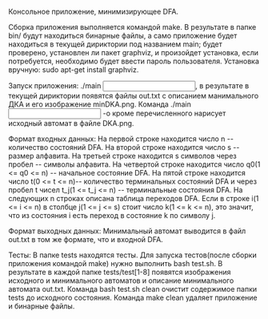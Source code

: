 Консольное приложение, минимизирующее DFA.

Сборка приложения выполняется командой make. В результате в папке bin/ будут находиться бинарные файлы, а само приложение будет находиться в текущей дириктории под названием main; будет проверено, установлен ли пакет graphviz, и произойдет установка, если потребуется, необходимо будет ввести пароль пользователя. Установка вручную: sudo apt-get install graphviz.

Запуск приложения: ./main <input filename>, в результате в текущей дириктории появятся файлы out.txt с описанием манимального ДКА и его изображение minDKA.png. Команда ./main <input filename> -o кроме перечисленного нарисует исходный автомат в файле DKA.png.

Формат входных данных:
На первой строке находится число n -- количество состояний DFA.
На второй строке находится число s -- размер алфавита.
На третьей строке находится s символов через пробел -- символы алфавита.
На четвертой строке находится число q0(1 <= q0 <= n) -- начальное состояние DFA.
На пятой строке находится число t(0 <= t <= n)-- количество терминальных состояний DFA и через пробел t чисел t_j(1 <= t_j <= n) -- терминальные состояния DFA.
На следующих n строках описана таблица переходов DFA. Если в строке i(1 <= i <= n) в столбце j(1 <= j <= s) стоит число k(1 <= k <= n), это значит, что из состояния i есть переход в состояние k по символу j.

Формат выходных данных:
Минимальный автомат выводится в файл out.txt в том же формате, что и входной DFA.

Тесты:
В папке tests находятся тесты. Для запуска тестов(после сборки приложения командой make) нужно выполнить bash test.sh. В результате в каждой папке tests/test[1-8] появятся изображения исходного и минимального автоматов и описание минимального автомата out.txt. Команда bash test.sh clean очистит содержимое папки tests до исходного состояния.
Команда make clean удаляет приложение и бинарные файлы.
